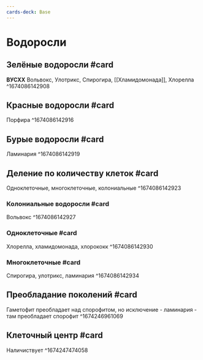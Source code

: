 ```yaml
---
cards-deck: Base
---
```


# Водоросли

## Зелёные водоросли #card 
**ВУСХХ**
Вольвокс, Улотрикс, Спирогира, [[Хламидомонада]], Хлорелла
^1674086142908

## Красные водоросли #card
Порфира
^1674086142916

## Бурые водоросли #card
Ламинария
^1674086142919

## Деление по количеству клеток #card 
Одноклеточные, многоклеточные, колониальные
^1674086142923

### Колониальные водоросли #card
Вольвокс
^1674086142927

### Одноклеточные #card
Хлорелла, хламидомонада, хлорококк
^1674086142930

### Многоклеточные #card 
Спирогира, улотрикс, ламинария
^1674086142934

## Преобладание поколений #card
Гаметофит преобладает над спорофитом, но исключение - ламинария - там преобладает спорофит
^1674246961069

## Клеточный центр #card
Наличиствует 
^1674247474058
